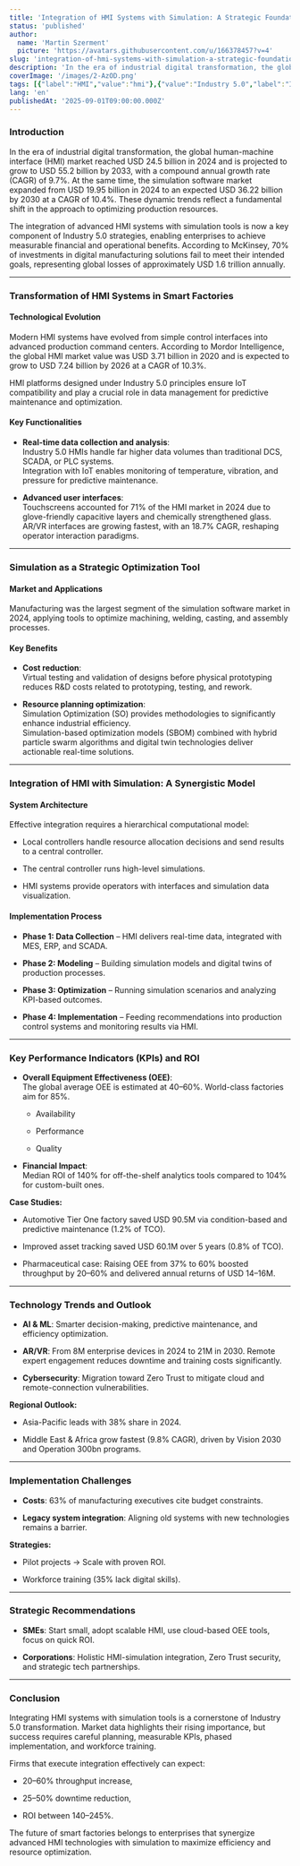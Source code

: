 ```yaml
---
title: 'Integration of HMI Systems with Simulation: A Strategic Foundation for Resource Optimization in Industry 5.0'
status: 'published'
author:
  name: 'Martin Szerment'
  picture: 'https://avatars.githubusercontent.com/u/166378457?v=4'
slug: 'integration-of-hmi-systems-with-simulation-a-strategic-foundation-for-resource-optimization-in-industry-5-0'
description: 'In the era of industrial digital transformation, the global human-machine interface (HMI) market reached USD 24.5 billion in 2024 and is projected to grow to USD 55.2 billion by 2033, with a compound annual growth rate (CAGR) of 9.7%. At the same time, the simulation software market expanded from USD 19.95 billion in 2024 to an expected USD 36.22 billion by 2030 at a CAGR of 10.4%. These dynamic trends reflect a fundamental shift in the approach to optimizing production resources.'
coverImage: '/images/2-AzOD.png'
tags: [{"label":"HMI","value":"hmi"},{"value":"Industry 5.0","label":"Industry 5.0"},{"value":"mesSystem","label":"MES system"},{"value":"omnimes","label":"Omnimes"}]
lang: 'en'
publishedAt: '2025-09-01T09:00:00.000Z'
---
```


### Introduction

In the era of industrial digital transformation, the global human-machine interface (HMI) market reached USD 24.5 billion in 2024 and is projected to grow to USD 55.2 billion by 2033, with a compound annual growth rate (CAGR) of 9.7%. At the same time, the simulation software market expanded from USD 19.95 billion in 2024 to an expected USD 36.22 billion by 2030 at a CAGR of 10.4%. These dynamic trends reflect a fundamental shift in the approach to optimizing production resources.

The integration of advanced HMI systems with simulation tools is now a key component of Industry 5.0 strategies, enabling enterprises to achieve measurable financial and operational benefits. According to McKinsey, 70% of investments in digital manufacturing solutions fail to meet their intended goals, representing global losses of approximately USD 1.6 trillion annually.

---

### Transformation of HMI Systems in Smart Factories

#### Technological Evolution

Modern HMI systems have evolved from simple control interfaces into advanced production command centers. According to Mordor Intelligence, the global HMI market value was USD 3.71 billion in 2020 and is expected to grow to USD 7.24 billion by 2026 at a CAGR of 10.3%.

HMI platforms designed under Industry 5.0 principles ensure IoT compatibility and play a crucial role in data management for predictive maintenance and optimization.

#### Key Functionalities

- **Real-time data collection and analysis**:\
  Industry 5.0 HMIs handle far higher data volumes than traditional DCS, SCADA, or PLC systems.\
  Integration with IoT enables monitoring of temperature, vibration, and pressure for predictive maintenance.

- **Advanced user interfaces**:\
  Touchscreens accounted for 71% of the HMI market in 2024 due to glove-friendly capacitive layers and chemically strengthened glass.\
  AR/VR interfaces are growing fastest, with an 18.7% CAGR, reshaping operator interaction paradigms.

---

### Simulation as a Strategic Optimization Tool

#### Market and Applications

Manufacturing was the largest segment of the simulation software market in 2024, applying tools to optimize machining, welding, casting, and assembly processes.

#### Key Benefits

- **Cost reduction**:\
  Virtual testing and validation of designs before physical prototyping reduces R&D costs related to prototyping, testing, and rework.

- **Resource planning optimization**:\
  Simulation Optimization (SO) provides methodologies to significantly enhance industrial efficiency.\
  Simulation-based optimization models (SBOM) combined with hybrid particle swarm algorithms and digital twin technologies deliver actionable real-time solutions.

---

### Integration of HMI with Simulation: A Synergistic Model

#### System Architecture

Effective integration requires a hierarchical computational model:

- Local controllers handle resource allocation decisions and send results to a central controller.

- The central controller runs high-level simulations.

- HMI systems provide operators with interfaces and simulation data visualization.

#### Implementation Process

- **Phase 1: Data Collection** – HMI delivers real-time data, integrated with MES, ERP, and SCADA.

- **Phase 2: Modeling** – Building simulation models and digital twins of production processes.

- **Phase 3: Optimization** – Running simulation scenarios and analyzing KPI-based outcomes.

- **Phase 4: Implementation** – Feeding recommendations into production control systems and monitoring results via HMI.

---

### Key Performance Indicators (KPIs) and ROI

- **Overall Equipment Effectiveness (OEE)**:\
  The global average OEE is estimated at 40–60%. World-class factories aim for 85%.

  - Availability

  - Performance

  - Quality

- **Financial Impact**:\
  Median ROI of 140% for off-the-shelf analytics tools compared to 104% for custom-built ones.

**Case Studies:**

- Automotive Tier One factory saved USD 90.5M via condition-based and predictive maintenance (1.2% of TCO).

- Improved asset tracking saved USD 60.1M over 5 years (0.8% of TCO).

- Pharmaceutical case: Raising OEE from 37% to 60% boosted throughput by 20–60% and delivered annual returns of USD 14–16M.

---

### Technology Trends and Outlook

- **AI & ML**: Smarter decision-making, predictive maintenance, and efficiency optimization.

- **AR/VR**: From 8M enterprise devices in 2024 to 21M in 2030. Remote expert engagement reduces downtime and training costs significantly.

- **Cybersecurity**: Migration toward Zero Trust to mitigate cloud and remote-connection vulnerabilities.

**Regional Outlook:**

- Asia-Pacific leads with 38% share in 2024.

- Middle East & Africa grow fastest (9.8% CAGR), driven by Vision 2030 and Operation 300bn programs.

---

### Implementation Challenges

- **Costs**: 63% of manufacturing executives cite budget constraints.

- **Legacy system integration**: Aligning old systems with new technologies remains a barrier.

**Strategies:**

- Pilot projects → Scale with proven ROI.

- Workforce training (35% lack digital skills).

---

### Strategic Recommendations

- **SMEs**: Start small, adopt scalable HMI, use cloud-based OEE tools, focus on quick ROI.

- **Corporations**: Holistic HMI-simulation integration, Zero Trust security, and strategic tech partnerships.

---

### Conclusion

Integrating HMI systems with simulation tools is a cornerstone of Industry 5.0 transformation. Market data highlights their rising importance, but success requires careful planning, measurable KPIs, phased implementation, and workforce training.

Firms that execute integration effectively can expect:

- 20–60% throughput increase,

- 25–50% downtime reduction,

- ROI between 140–245%.

The future of smart factories belongs to enterprises that synergize advanced HMI technologies with simulation to maximize efficiency and resource optimization.